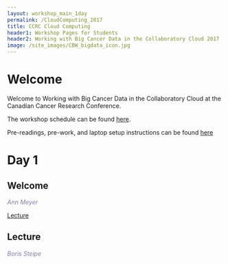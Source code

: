 ```yaml
---
layout: workshop_main_1day
permalink: /CloudComputing_2017
title: CCRC Cloud Computing
header1: Workshop Pages for Students
header2: Working with Big Cancer Data in the Collaboratory Cloud 2017
image: /site_images/CBW_bigdata_icon.jpg
---
```


# Welcome <a id="welcome"></a>

Welcome to Working with Big Cancer Data in the Collaboratory Cloud at the Canadian Cancer Research Conference.  

The workshop schedule can be found [here](https://bioinformaticsdotca.github.io/CloudComputing_2017_schedule).

Pre-readings, pre-work, and laptop setup instructions can be found [here](https://bioinformaticsdotca.github.io)

# Day 1 <a id="day1"></a>

## Welcome

*<font color="#827e9c">Ann Meyer</font>*

[Lecture](https://bioinformatics.ca/intror-2017-mod0)

## Lecture

*<font color="#827e9c">Boris Steipe</font>* 

